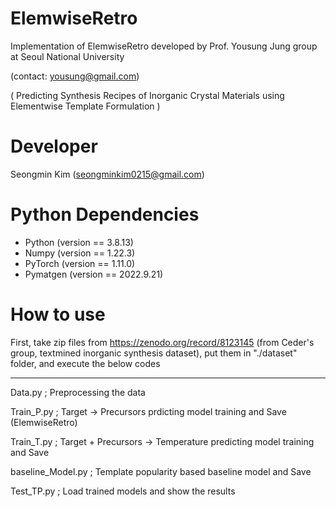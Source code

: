 # ElemwiseRetro
Implementation of ElemwiseRetro developed by Prof. Yousung Jung group at Seoul National University

(contact: yousung@gmail.com)

( Predicting Synthesis Recipes of Inorganic Crystal Materials using Elementwise Template Formulation )


# Developer
Seongmin Kim (seongminkim0215@gmail.com)


# Python Dependencies
* Python (version == 3.8.13)
* Numpy (version == 1.22.3)
* PyTorch (version == 1.11.0)
* Pymatgen (version == 2022.9.21)


# How to use
First, take zip files from https://zenodo.org/record/8123145 (from Ceder's group, textmined inorganic synthesis dataset),
put them in "./dataset" folder, and execute the below codes

--------------------------------------------------------------------------

Data.py            ; Preprocessing the data

Train_P.py         ; Target -> Precursors prdicting model training and Save (ElemwiseRetro)

Train_T.py         ; Target + Precursors -> Temperature predicting model training and Save

baseline_Model.py	 ; Template popularity based baseline model and Save

Test_TP.py	       ; Load trained models and show the results

